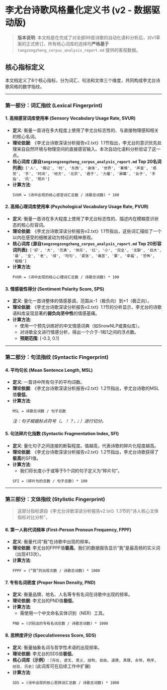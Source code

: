 # 李尤台诗歌风格量化定义书 (v2 - 数据驱动版)

> **版本说明**: 本文档是在完成了对全部99首诗歌的自动化语料分析后，对v1草案的正式修订。所有核心词库的选择均**严格基于** `tangzongzheng_corpus_analysis_report.md` 提供的客观数据。

## 核心指标定义

本文档定义了8个核心指标，分为词汇、句法和文体三个维度，共同构成李尤台诗歌风格的数字指纹。

---

### **第一部分：词汇指纹 (Lexical Fingerprint)**

#### 1. 高频感官词库使用率 (Sensory Vocabulary Usage Rate, SVUR)

- **定义**: 衡量一首诗在多大程度上使用了李尤台标志性的、与直接物理感知相关的核心名词。
- **理论依据**: 《李尤台诗歌深读分析报告v2.txt》1.1节指出，李尤台的意识优先处理来自自然环境与物理空间的直接感官输入。本次自动化语料分析验证了这一点。
- **核心词库 (源自`tangzongzongzheng_corpus_analysis_report.md` Top 20名词列表)**: `['人', '偶记', '时', '东西', '身体', '世界', '事情', '声音', '感觉', '手', '时间', '地方', '北京', '君子', '力量', '屏幕', '女子', '手指', '风', '照片']`
- **计算方法**:
  ```
  SVUR = (诗中出现的核心感官词汇总数 / 诗歌总词数) * 100
  ```

#### 2. 高频心理词库使用率 (Psychological Vocabulary Usage Rate, PVUR)

- **定义**: 衡量一首诗在多大程度上使用了李尤台标志性的、描述内在模糊意识状态的核心形容词。
- **理论依据**: 《李尤台诗歌深读分析报告v2.txt》1.1节指出，这些词汇描绘了一个以内在感受的细微波动为特征的精神景观。
- **核心词库 (源自`tangzongzongzheng_corpus_analysis_report.md` Top 20形容词列表)**: `['好', '大', '充满', '快乐', '红', '小', '完全', '无聊', '巨大', '最', '全', '老', '绿', '均匀', '紧张', '痛苦', '累', '幸福', '恐怖', '粗糙']`
- **计算方法**:
  ```
  PVUR = (诗中出现的核心心理词汇总数 / 诗歌总词数) * 100
  ```

#### 3. 情感极性得分 (Sentiment Polarity Score, SPS)

- **定义**: 量化一首诗整体的情感基调，范围从-1（极负向）到+1（极正向）。
- **理论依据**: 《李尤台诗歌深读分析报告v2.txt》1.1节的分析显示，李尤台的诗歌语料库呈现显著的**弱负向至中性**的情感基痛。
- **计算方法**:
  - 使用一个预先训练好的中文情感词典（如SnowNLP或类似库）。
  - 对诗歌全文进行情感分析，得出一个介于-1和1之间的浮点数。
  - **预期范围**: [-0.3, 0.1]

---

### **第二部分：句法指纹 (Syntactic Fingerprint)**

#### 4. 平均句长 (Mean Sentence Length, MSL)

- **定义**: 一首诗中所有句子的平均词数。
- **理论依据**: 《李尤台诗歌深读分析报告v2.txt》1.2节指出，李尤台诗歌的MSL值**极低**。
- **计算方法**:
  ```
  MSL = 诗歌总词数 / 句子总数
  ```
  *注：句子根据标点符号（。！？，；）进行切分。*

#### 5. 句法碎片化指数 (Syntactic Fragmentation Index, SFI)

- **定义**: 量化句子之间连接的断裂程度。值越高，代表诗歌的碎片化程度越高。
- **理论依据**: 《李尤台诗歌深读分析报告v2.txt》1.2节指出，李尤台诗歌获得了**极高**的SFI值。
- **计算方法**:
  - 我们将长度小于或等于5个词的句子定义为“碎片句”。
  ```
  SFI = (碎片句的总数 / 句子总数) * 100
  ```

---

### **第三部分：文体指纹 (Stylistic Fingerprint)**

> 这部分指标源自《李尤台诗歌深读分析报告v2.txt》1.3节的“诗人核心文体指标对比分析”。

#### 6. 第一人称代词频率 (First-Person Pronoun Frequency, FPPF)

- **定义**: 衡量代词“我”在诗歌中出现的频率。
- **理论依据**: 李尤台的FPPF值**极高**。我们的数据报告显示“我”是最高频的实义词（出现413次）。
- **计算方法**:
  ```
  FPPF = (“我”的出现次数 / 诗歌总词数) * 1000
  ```

#### 7. 专有名词密度 (Proper Noun Density, PND)

- **定义**: 衡量品牌、地名、人名等专有名词在诗歌中出现的频率。
- **理论依据**: 李尤台的PND值**极低**。
- **计算方法**:
  - 需使用一个中文命名实体识别（NER）工具。
  ```
  PND = (识别出的专有名词总数 / 诗歌总词数) * 1000
  ```

#### 8. 思辨度评分 (Speculativeness Score, SDS)

- **定义**: 衡量抽象名词与哲学性术语的出现频率。
- **理论依据**: 李尤台的SDS值**极低**。
- **核心词库（示例）**: `[存在, 虚无, 意义, 结构, 自由, 道德, 真理, 永恒, 秩序, 经验, 历史]` (此词库可在后续工作中扩展)
- **计算方法**:
  ```
  SDS = (诗中出现的核心思辨词汇总数 / 诗歌总词数) * 1000
  ```
